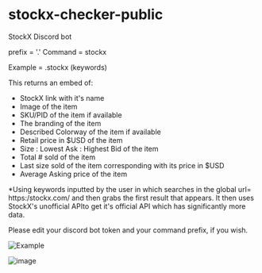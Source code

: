# stockx-checker-public
StockX Discord bot

prefix = '.'
Command = stockx

Example = .stockx (keywords)

This returns an embed of:

- StockX link with it's name
- Image of the item
- SKU/PID of the item if available
- The branding of the item
- Described Colorway of the item if available
- Retail price in $USD of the item
- Size : Lowest Ask : Highest Bid of the item
- Total # sold of the item
- Last size sold of the item corresponding with its price in $USD
- Average Asking price of the item

*Using keywords inputted by the user in which searches in the global url= https:/stockx.com/
and then grabs the first result that appears. It then uses StockX's unofficial APIto get it's official API which has significantly more data.

Please edit your discord bot token and your command prefix, if you wish.

![Example](https://user-images.githubusercontent.com/46334253/51568787-8ea32780-1e68-11e9-887a-ce5fed76bea0.png)

![image](https://user-images.githubusercontent.com/46334253/51568863-c4481080-1e68-11e9-84dc-4018d2c31bd3.png)


